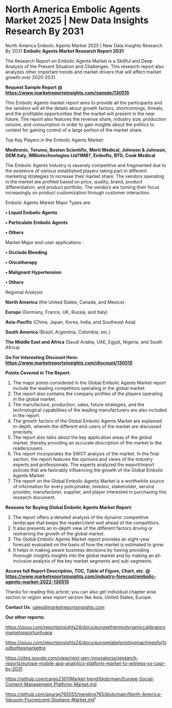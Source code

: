 # North America Embolic Agents Market 2025 | New Data Insights Research By 2031
 North America Embolic Agents Market 2025 | New Data Insights Research By 2031
<strong>Embolic Agents Market Research Report 2031</strong>

The Research Report on Embolic Agents Market is a Skillful and Deep Analysis of the Present Situation and Challenges. This research report also analyzes other important trends and market drivers that will affect market growth over 2025-2031.

<strong>Request Sample Report @ <a href=https://www.marketreportsinsights.com/sample/130515>https://www.marketreportsinsights.com/sample/130515</a></strong>

This Embolic Agents market report aims to provide all the participants and the vendors will all the details about growth factors, shortcomings, threats, and the profitable opportunities that the market will present in the near future. The report also features the revenue share, industry size, production volume, and consumption in order to gain insights about the politics to contest for gaining control of a large portion of the market share.

Top Key Players in the Embolic Agents Market:

<strong>Medtronic, Terumo, Boston Scientific, Merit Medical, Johnson & Johnson, GEM Italy, IMBiotechnologies Ltd?IMB?, Emboflu, BTG, Cook Medical</strong>

The Embolic Agents Industry is severely competitive and fragmented due to the existence of various established players taking part in different marketing strategies to increase their market share. The vendors operating in the market are profiled based on price, quality, brand, product differentiation, and product portfolio. The vendors are turning their focus increasingly on product customization through customer interaction.

Embolic Agents Market Major Types are:

<strong>• Liquid Embolic Agents

• Particulate Embolic Agents

• Others</strong>

Market Major end-user applications :

<strong>• Occlude Bleeding

• Oncotherapy

• Malignant Hypertension

• Others</strong>

Regional Analysis

</u><strong><b>North America</b></strong> (the United States, Canada, and Mexico)

<strong><b>Europe </b></strong>(Germany, France, UK, Russia, and Italy)

<strong><b>Asia-Pacific</b></strong> (China, Japan, Korea, India, and Southeast Asia)

<strong><b>South America</b></strong> (Brazil, Argentina, Colombia, etc.)

<strong><b>The Middle East and Africa</b></strong> (Saudi Arabia, UAE, Egypt, Nigeria, and South Africa)

<strong>Go For Interesting Discount Here: <a href=https://www.marketreportsinsights.com/discount/130515>https://www.marketreportsinsights.com/discount/130515</a></strong>

<strong>Points Covered in The Report:</strong>
<ol>
  <li>The major points considered in the Global Embolic Agents Market report include the leading competitors operating in the global market.</li>
  <li>The report also contains the company profiles of the players operating in the global market.</li>
  <li>The manufacture, production, sales, future strategies, and the technological capabilities of the leading manufacturers are also included in the report.</li>
  <li>The growth factors of the Global Embolic Agents Market are explained in-depth, wherein the different end-users of the market are discussed precisely.</li>
  <li>The report also talks about the key application areas of the global market, thereby providing an accurate description of the market to the readers/users.</li>
  <li>The report incorporates the SWOT analysis of the market. In the final section, the report features the opinions and views of the industry experts and professionals. The experts analyzed the export/import policies that are favorably influencing the growth of the Global Embolic Agents Market.</li>
  <li>The report on the Global Embolic Agents Market is a worthwhile source of information for every policymaker, investor, stakeholder, service provider, manufacturer, supplier, and player interested in purchasing this research document.</li>
</ol>
<strong>Reasons for Buying Global Embolic Agents Market Report:</strong>

<ol>
  <li>The report offers a detailed analysis of the dynamic competitive landscape that keeps the reader/client well ahead of the competitors.</li>
  <li>It also presents an in-depth view of the different factors driving or restraining the growth of the global market.</li>
  <li>The Global Embolic Agents Market report provides an eight-year forecast evaluated on the basis of how the market is estimated to grow.</li>
  <li>It helps in making aware business decisions by having providing thorough insights insights into the global market and by making an all-inclusive analysis of the key market segments and sub-segments.</li>
</ol>
<strong>Access full Report Description, TOC, Table of Figure, Chart, etc. @ <a href=https://www.marketreportsinsights.com/industry-forecast/embolic-agents-market-2022-130515>https://www.marketreportsinsights.com/industry-forecast/embolic-agents-market-2022-130515</a></strong>


Thanks for reading this article; you can also get individual chapter wise section or region wise report version like Asia, United States, Europe.

<strong>Contact Us:</strong>
sales@marketreportsinsights.com

<strong>Our other reports:</strong>

<a href=https://issuu.com/reportsinsights24/docs/europethermodynamiccalibratorsmarketopportunityana>https://issuu.com/reportsinsights24/docs/europethermodynamiccalibratorsmarketopportunityana</a>

<a href=https://issuu.com/reportsinsights24/docs/europelabelprintingmachinesforfoodbottlesmarkettre>https://issuu.com/reportsinsights24/docs/europelabelprintingmachinesforfoodbottlesmarkettre</a>

<a href=https://sites.google.com/view/next-gen-innovatorss/research-reports/europe-mobile-app-analytics-platform-market-to-witness-xx-cagr-by-2031>https://sites.google.com/view/next-gen-innovatorss/research-reports/europe-mobile-app-analytics-platform-market-to-witness-xx-cagr-by-2031</a>

<a href=https://github.com/cargo2301/Market-trend/blob/main/Europe-Social-Content-Management-Platform-Market.md>https://github.com/cargo2301/Market-trend/blob/main/Europe-Social-Content-Management-Platform-Market.md</a>

<a href=https://github.com/anurag765555/trending765/blob/main/North-America-Vacuum-Fluorescent-Displays-Market.md>https://github.com/anurag765555/trending765/blob/main/North-America-Vacuum-Fluorescent-Displays-Market.md</a>"
